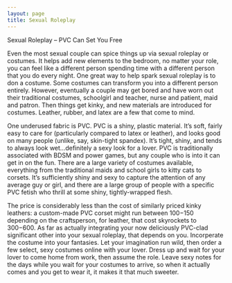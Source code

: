 ```yaml
---
layout: page
title: Sexual Roleplay
---
```


Sexual Roleplay – PVC Can Set You Free

Even the most sexual couple can spice things up via sexual roleplay or costumes. It helps add new elements to the bedroom, no matter your role, you can feel like a different person spending time with a different person that you do every night. One great way to help spark sexual roleplay is to don a costume. Some costumes can transform you into a different person entirely. However, eventually a couple may get bored and have worn out their traditional costumes, schoolgirl and teacher, nurse and patient, maid and patron. Then things get kinky, and new materials are introduced for costumes. Leather, rubber, and latex are a few that come to mind.

One underused fabric is PVC. PVC is a shiny, plastic material. It’s soft, fairly easy to care for (particularly compared to latex or leather), and looks good on many people (unlike, say, skin-tight spandex). It’s tight, shiny, and tends to always look wet…definitely a sexy look for a lover. PVC is traditionally associated with BDSM and power games, but any couple who is into it can get in on the fun. There are a large variety of costumes available, everything from the traditional maids and school girls to kitty cats to corsets. It’s sufficiently shiny and sexy to capture the attention of any average guy or girl, and there are a large group of people with a specific PVC fetish who thrill at some shiny, tightly-wrapped flesh.

The price is considerably less than the cost of similarly priced kinky leathers: a custom-made PVC corset might run between $100-$150 depending on the craftsperson, for leather, that cost skyrockets to $300-$600. As far as actually integrating your now deliciously PVC-clad significant other into your sexual roleplay, that depends on you. Incorperate the costume into your fantasies. Let your imagination run wild, then order a few select, sexy costumes online with your lover. Dress up and wait for your lover to come home from work, then assume the role. Leave sexy notes for the days while you wait for your costumes to arrive, so when it actually comes and you get to wear it, it makes it that much sweeter.
